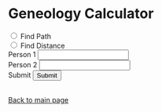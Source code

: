 <html>
<head>
    <h1>Geneology Calculator</h1>
    <script type="module" src="main.js"></script>
    <script type="module" src="geneology.js"></script>
    <script type="module" src="data.js"></script>
</head>
<body>
    <form action="main.js">
        <div>
            <input type="radio" id="find-path" name="action" value="find-path">
            <label for="find-path">Find Path</label><br>
            <input type="radio" id="find-distance" name="action" value="find-distance">
            <label for="find-distance">Find Distance</label><br>
        </div>
        <div>
            <label for="person1name">Person 1</label>
            <input type="text" id="person1name" name="person1name" list="people">
        </div>
        <div>
            <label for="person2name">Person 2</label>
            <input type="text" id="person2name" name="person2name" list="people">
        </div>
        <div>
            <label for="submit">Submit</label>
            <input type="submit" id="submit">
        </div>
        <datalist id="people">
                <option value="Internet Explorer"></option>
                <option value="Firefox"></option>
                <option value="Chrome"></option>
                <option value="Opera"></option>
                <option value="Safari"></option>
        </datalist>
        <br>
    </form>
</body>
</html>

[Back to main page](./index.md)